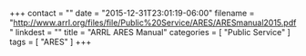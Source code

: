+++
contact = ""
date = "2015-12-31T23:01:19-06:00"
filename = "http://www.arrl.org/files/file/Public%20Service/ARES/ARESmanual2015.pdf"
linkdest = ""
title = "ARRL ARES Manual"
categories = [ "Public Service" ]
tags = [ "ARES" ]
+++
